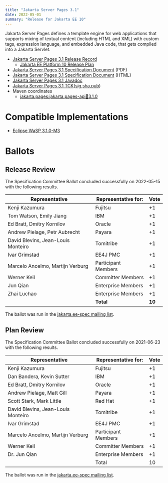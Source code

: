 ```yaml
---
title: "Jakarta Server Pages 3.1"
date: 2022-05-01
summary: "Release for Jakarta EE 10"
---
```

Jakarta Server Pages defines a template engine for web applications that supports mixing of textual content
(including HTML and XML) with custom tags, expression language, and embedded Java code, that gets compiled
into a Jakarta Servlet.

* [Jakarta Server Pages 3.1 Release Record](https://projects.eclipse.org/projects/ee4j.jsp/releases/3.1.0)
  * [Jakarta EE Platform 10 Release Plan](https://eclipse-ee4j.github.io/jakartaee-platform/jakartaee10/JakartaEE10ReleasePlan)
* [Jakarta Server Pages 3.1 Specification Document](./jakarta-server-pages-spec-3.1.pdf) (PDF)
* [Jakarta Server Pages 3.1 Specification Document](./jakarta-server-pages-spec-3.1.html) (HTML)
* [Jakarta Server Pages 3.1 Javadoc](./apidocs)
* [Jakarta Server Pages 3.1 TCK](https://download.eclipse.org/jakartaee/pages/3.1/jakarta-pages-tck-3.1.0.zip)([sig](https://download.eclipse.org/jakartaee/pages/3.1/jakarta-pages-tck-3.1.0.zip.sig),[sha](https://download.eclipse.org/jakartaee/pages/3.1/jakarta-pages-tck-3.1.0.zip.sha256),[pub](https://jakarta.ee/specifications/jakartaee-spec-committee.pub))
* Maven coordinates
  * [jakarta.pages:jakarta.pages-api:jar:3.1.0](https://search.maven.org/artifact/jakarta.servlet.jsp/jakarta.servlet.jsp-api/3.1.0/jar)

# Compatible Implementations

* [Eclipse WaSP 3.1.0-M3](https://github.com/eclipse-ee4j/wasp)

# Ballots

## Release Review

The Specification Committee Ballot concluded successfully on 2022-05-15 with the following results.

| Representative                                 | Representative for: | Vote    |
|------------------------------------------------|---------------------|---------|
| Kenji Kazumura                                 | Fujitsu             |    +1   |
| Tom Watson, Emily Jiang                        | IBM                 |    +1   |
| Ed Bratt, Dmitry Kornilov                      | Oracle              |    +1   |
| Andrew Pielage, Petr Aubrecht                  | Payara              |    +1   |
| David Blevins, Jean-Louis Monteiro             | Tomitribe           |    +1   |
| Ivar Grimstad                                  | EE4J PMC            |    +1   |
| Marcelo Ancelmo, Martijn Verburg               | Participant Members |    +1   |
| Werner Keil                                    | Committer Members   |    +1   |
| Jun Qian                                       | Enterprise Members  |    +1   |
| Zhai Luchao                                    | Enterprise Members  |    +1   |
|                                                | **Total**           |  **10** |

The ballot was run in the [jakarta.ee-spec mailing list](https://www.eclipse.org/lists/jakarta.ee-spec/msg02456.html).


## Plan Review

The Specification Committee Ballot concluded successfully on 2021-06-23 with the following results.

| Representative                                 | Representative for: | Vote |
|------------------------------------------------|---------------------|------|
| Kenji Kazumura                                 | Fujitsu             |  +1  |
| Dan Bandera, Kevin Sutter                      | IBM                 |  +1  |
| Ed Bratt, Dmitry Kornilov                      | Oracle              |  +1  |
| Andrew Pielage, Matt Gill                      | Payara              |  +1  |
| Scott Stark, Mark Little                       | Red Hat             |  +1  |
| David Blevins, Jean-Louis Monteiro             | Tomitribe           |  +1  |
| Ivar Grimstad                                  | EE4J PMC            |  +1  |
| Marcelo Ancelmo, Martijn Verburg               | Participant Members |  +1  |
| Werner Keil                                    | Committer Members   |  +1  |
| Dr. Jun Qian                                   | Enterprise Members  |  +1  |
|                                                | Total               |  10  |

The ballot was run in the [jakarta.ee-spec mailing list](https://www.eclipse.org/lists/jakarta.ee-spec/msg01876.html).